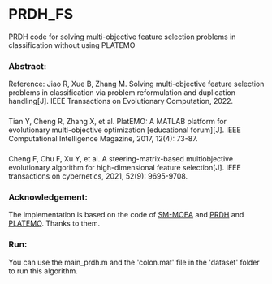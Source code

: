 # PRDH_FS
PRDH code for solving multi-objective feature selection problems in classification without using PLATEMO
### Abstract:
Reference: Jiao R, Xue B, Zhang M. Solving multi-objective feature selection problems in classification via problem reformulation and duplication handling[J]. IEEE Transactions on Evolutionary Computation, 2022.
###
Tian Y, Cheng R, Zhang X, et al. PlatEMO: A MATLAB platform for evolutionary multi-objective optimization [educational forum][J]. IEEE Computational Intelligence Magazine, 2017, 12(4): 73-87.
###
Cheng F, Chu F, Xu Y, et al. A steering-matrix-based multiobjective evolutionary algorithm for high-dimensional feature selection[J]. IEEE transactions on cybernetics, 2021, 52(9): 9695-9708.
### Acknowledgement:
The implementation is based on the code of [SM-MOEA](https://github.com/BIMK/SM-MOEA) and [PRDH](https://github.com/RuwangJiao/PRDH) and [PLATEMO](https://github.com/BIMK/PlatEMO). Thanks to them.
### Run:
You can use the main_prdh.m and the 'colon.mat' file in the 'dataset' folder to run this algorithm.
